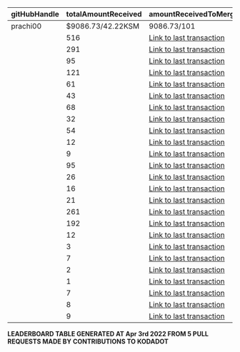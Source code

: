 | gitHubHandle   | totalAmountReceived | amountReceivedToMergedPrs | numOfOpenPRs | mergedPrs | closedPrs | linesAddedToLinesRemoved | totalCommitsMerged | lastTransactionLink  |
|-----------------|-----------------------|-------------------------------|-----------------|------------|------------|------------------------------|----------------------|------------------------------------------------------------------------------------------------------------------------------------|  
| prachi00        | $9086.73/42.22KSM     | 9086.73/101                   | 110              | 101           | 9          | 2793/3250
                            | 516                  | [Link to last transaction](https://kusama.subscan.io/extrinsic/0x8220eacad05f9d04b1f1b3d3daf1e752d021ec93dc5e1a85f580eca64401a8db)| kkukelka        | $8250.41/38.71KSM     | 8250.41/72                   | 74              | 72           | 2          | 6911/3253
                            | 291                  | [Link to last transaction](https://kusama.subscan.io/extrinsic/0x9703cb6682700b1c997cb40d0c9da3fb564b5bd87cca95de51b7dbdf8f2d641b)| Jarsen136        | $3003.6/20.7KSM     | 3003.6/30                   | 32              | 30           | 2          | 966/1442
                            | 95                  | [Link to last transaction](https://kusama.subscan.io/extrinsic/0x59c3dfd5c70cbae3de2cc4e5b3117686fc2c9ef01903963fd3fc2835ea2c09d4)| preschian        | $1603.13/9.93KSM     | 1603.13/15                   | 16              | 15           | 1          | 17586/18608
                            | 121                  | [Link to last transaction](https://kusama.subscan.io/extrinsic/0xc345ec04d4c6449cd86d05f2521c84cea42663453f49a2ef98557b93f7c13dba)| petersopko        | $1549.51/9.6KSM     | 1549.51/21                   | 23              | 21           | 2          | 415/134
                            | 61                  | [Link to last transaction](https://kusama.subscan.io/extrinsic/0x1a84faa9277ae1a95323220b48a9c41c2ec2de5a548cf310c7a5cbbd5fa420fd)| chandradot99        | $1204.47/5.96KSM     | 1204.47/9                   | 9              | 9           | 0          | 900/146
                            | 43                  | [Link to last transaction](https://kusama.subscan.io/extrinsic/0xa60c8eda47807651d47079645ac2a23241e38ec6f5f434b229eebbcdd1fa4c10)| pandasamanvaya        | $1098.42/4.32KSM     | 1098.42/17                   | 18              | 17           | 1          | 1560/455
                            | 68                  | [Link to last transaction](https://kusama.subscan.io/extrinsic/0xa2b431d8f528ad863174d5378f89fd90016c872a227f06b4d1714c652c3a18d9)| rhaicode        | $954.79/3.06KSM     | 954.79/4                   | 7              | 4           | 3          | 1001/667
                            | 32                  | [Link to last transaction](https://kusama.subscan.io/extrinsic/0xdf0621c718394966b2bf3df5dcf74b988c62e9aa01e13a1ea3014e1ad9b92889)| zhengow        | $949.03/7.25KSM     | 949.03/11                   | 11              | 11           | 0          | 548/227
                            | 54                  | [Link to last transaction](https://kusama.subscan.io/extrinsic/0x0221e0e2fa136caa37150856b07e60eb60f2044efbaa3ada23e1a0a268db1015)| atharva3010        | $608.03/2.34KSM     | 608.03/3                   | 4              | 3           | 1          | 50/87
                            | 12                  | [Link to last transaction](https://kusama.subscan.io/extrinsic/0x3642ecc104efef83d1cf81d87110cd3c31fe35d0ba72ce9bed13dc2c01a70cfc)| jbienesdev        | $474.19/1.54KSM     | 474.19/5                   | 5              | 5           | 0          | 409/49
                            | 9                  | [Link to last transaction](https://kusama.subscan.io/extrinsic/0x0563971bd8839e5e25dc53572e17b8367dda373f2441d3e04613c74099d3751e)| devVenus1202        | $302.71/0.7KSM     | 302.71/2                   | 3              | 2           | 1          | 305/28
                            | 95                  | [Link to last transaction](https://kusama.subscan.io/extrinsic/0xd2cb95fd62f98cde83f1ce47dab3fa7636b111116a193f6185d26b7c376f7f4f)| Top-Kraken        | $300.83/0.7KSM     | 300.83/2                   | 4              | 2           | 2          | 579/4
                            | 26                  | [Link to last transaction](https://kusama.subscan.io/extrinsic/0xe4e984cf692f06a76319756e0e6a9589c0bfaa8420868e42118991d60650e19b)| zhyd1997        | $300.23/1.87KSM     | 300.23/3                   | 5              | 3           | 2          | 90/33
                            | 16                  | [Link to last transaction](https://kusama.subscan.io/extrinsic/0x0b08a489e2124ccad0234854cfb213fcd28333fffa35baad53bccc63aefb5f84)| lohba        | $255.69/0.86KSM     | 255.69/4                   | 4              | 4           | 0          | 51/17
                            | 21                  | [Link to last transaction](https://kusama.subscan.io/extrinsic/0x00915c8de0bdc4a8b91dab001bf9b3c538e397d80139e88fdebd1f177c6eaae0)| MubarakSULAYMAN        | $201.81/0.95KSM     | 201.81/4                   | 5              | 4           | 1          | 61/11
                            | 261                  | [Link to last transaction](https://kusama.subscan.io/extrinsic/0x0162abe9a26b4733f9d4dbc306d137f1ece23a8ab361a550c019159efae225cb)| MiracleCorunus        | $153.72/0.43KSM     | 153.72/1                   | 5              | 1           | 4          | 315/131
                            | 192                  | [Link to last transaction](https://kusama.subscan.io/extrinsic/10176854-4)| MSghais        | $150.03/1.26KSM     | 150.03/1                   | 2              | 1           | 1          | 80/1
                            | 12                  | [Link to last transaction](https://kusama.subscan.io/extrinsic/0x4e7b6cdfb2ab29a4e03a2740ebcf24f3363cbf32d1121efc82de7120249d48b3)| kodaDev0485        | $150/0.82KSM     | 150/3                   | 3              | 3           | 0          | 2/18
                            | 3                  | [Link to last transaction](https://kusama.subscan.io/extrinsic/0x8220eacad05f9d04b1f1b3d3daf1e752d021ec93dc5e1a85f580eca64401a8db)| newraina        | $149.95/1.26KSM     | 149.95/1                   | 1              | 1           | 0          | 61/5
                            | 7                  | [Link to last transaction](https://kusama.subscan.io/extrinsic/0x21bbca43605aa8eacd0e901e09063a8a1613a23d68e6c6b4b792569c850c582c)| virtugroweey        | $100.39/0.85KSM     | 100.39/1                   | 1              | 1           | 0          | 552/96
                            | 2                  | [Link to last transaction](https://kusama.subscan.io/extrinsic/0xc62df416cfc829e216bc05902599ae7d4bd893a1ec14588fcddcabf4e98142d8)| shixin-guo        | $100.22/0.72KSM     | 100.22/1                   | 1              | 1           | 0          | 1/1
                            | 1                  | [Link to last transaction](https://kusama.subscan.io/extrinsic/0xe07fc97e53b52f88e5944e19d6e0aad19108f69747b378e1d31a4c7fc8ada238)| LatinSoul        | $100.17/0.36KSM     | 100.17/1                   | 3              | 1           | 2          | 32/32
                            | 7                  | [Link to last transaction](https://kusama.subscan.io/extrinsic/0x14101d25cb4ddc73159dfadabba18c6e3f98fa369dfce47cefde7699d964a538)| magrisya        | $99.94/0.72KSM     | 99.94/1                   | 2              | 1           | 1          | 639/0
                            | 8                  | [Link to last transaction](https://kusama.subscan.io/extrinsic/0x9d2eeb9bd4f32b95bdefb9bff7f84025eb46473f3844c6107cb02613d85570a5)| fairywellos        | $52.95/0.12KSM     | 52.95/1                   | 2              | 1           | 1          | 22/3
                            | 9                  | [Link to last transaction](https://kusama.subscan.io/extrinsic/0x9b8c61de44f59da4d0ba0ffda3b732470435bc9042604fe3c2f04a3df2585542)
 
 **LEADERBOARD TABLE GENERATED AT Apr 3rd 2022 FROM 5 PULL REQUESTS MADE BY CONTRIBUTIONS TO KODADOT**
